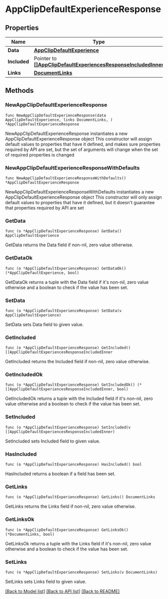 # AppClipDefaultExperienceResponse

## Properties

Name | Type | Description | Notes
------------ | ------------- | ------------- | -------------
**Data** | [**AppClipDefaultExperience**](AppClipDefaultExperience.md) |  | 
**Included** | Pointer to [**[]AppClipDefaultExperiencesResponseIncludedInner**](AppClipDefaultExperiencesResponseIncludedInner.md) |  | [optional] 
**Links** | [**DocumentLinks**](DocumentLinks.md) |  | 

## Methods

### NewAppClipDefaultExperienceResponse

`func NewAppClipDefaultExperienceResponse(data AppClipDefaultExperience, links DocumentLinks, ) *AppClipDefaultExperienceResponse`

NewAppClipDefaultExperienceResponse instantiates a new AppClipDefaultExperienceResponse object
This constructor will assign default values to properties that have it defined,
and makes sure properties required by API are set, but the set of arguments
will change when the set of required properties is changed

### NewAppClipDefaultExperienceResponseWithDefaults

`func NewAppClipDefaultExperienceResponseWithDefaults() *AppClipDefaultExperienceResponse`

NewAppClipDefaultExperienceResponseWithDefaults instantiates a new AppClipDefaultExperienceResponse object
This constructor will only assign default values to properties that have it defined,
but it doesn't guarantee that properties required by API are set

### GetData

`func (o *AppClipDefaultExperienceResponse) GetData() AppClipDefaultExperience`

GetData returns the Data field if non-nil, zero value otherwise.

### GetDataOk

`func (o *AppClipDefaultExperienceResponse) GetDataOk() (*AppClipDefaultExperience, bool)`

GetDataOk returns a tuple with the Data field if it's non-nil, zero value otherwise
and a boolean to check if the value has been set.

### SetData

`func (o *AppClipDefaultExperienceResponse) SetData(v AppClipDefaultExperience)`

SetData sets Data field to given value.


### GetIncluded

`func (o *AppClipDefaultExperienceResponse) GetIncluded() []AppClipDefaultExperiencesResponseIncludedInner`

GetIncluded returns the Included field if non-nil, zero value otherwise.

### GetIncludedOk

`func (o *AppClipDefaultExperienceResponse) GetIncludedOk() (*[]AppClipDefaultExperiencesResponseIncludedInner, bool)`

GetIncludedOk returns a tuple with the Included field if it's non-nil, zero value otherwise
and a boolean to check if the value has been set.

### SetIncluded

`func (o *AppClipDefaultExperienceResponse) SetIncluded(v []AppClipDefaultExperiencesResponseIncludedInner)`

SetIncluded sets Included field to given value.

### HasIncluded

`func (o *AppClipDefaultExperienceResponse) HasIncluded() bool`

HasIncluded returns a boolean if a field has been set.

### GetLinks

`func (o *AppClipDefaultExperienceResponse) GetLinks() DocumentLinks`

GetLinks returns the Links field if non-nil, zero value otherwise.

### GetLinksOk

`func (o *AppClipDefaultExperienceResponse) GetLinksOk() (*DocumentLinks, bool)`

GetLinksOk returns a tuple with the Links field if it's non-nil, zero value otherwise
and a boolean to check if the value has been set.

### SetLinks

`func (o *AppClipDefaultExperienceResponse) SetLinks(v DocumentLinks)`

SetLinks sets Links field to given value.



[[Back to Model list]](../README.md#documentation-for-models) [[Back to API list]](../README.md#documentation-for-api-endpoints) [[Back to README]](../README.md)


